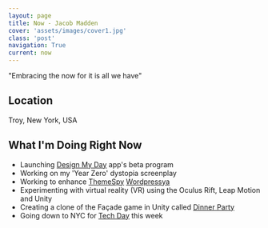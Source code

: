 ```yaml
---
layout: page
title: Now - Jacob Madden
cover: 'assets/images/cover1.jpg'
class: 'post'
navigation: True
current: now
---
```


"Embracing the now for it is all we have"

## Location

Troy, New York, USA

## What I'm Doing Right Now

* Launching [Design My Day](http://www.designmyday.co) app's beta program
* Working on my 'Year Zero' dystopia screenplay
* Working to enhance [ThemeSpy](http://www.themespy.com) [Wordpressya](http://www.wordpressya.com)
* Experimenting with virtual reality (VR) using the Oculus Rift, Leap Motion and Unity
* Creating a clone of the Façade game in Unity called [Dinner Party](https://github.com/jagatfx/dinnerparty)
* Going down to NYC for [Tech Day](https://techdayhq.com/new-york) this week
